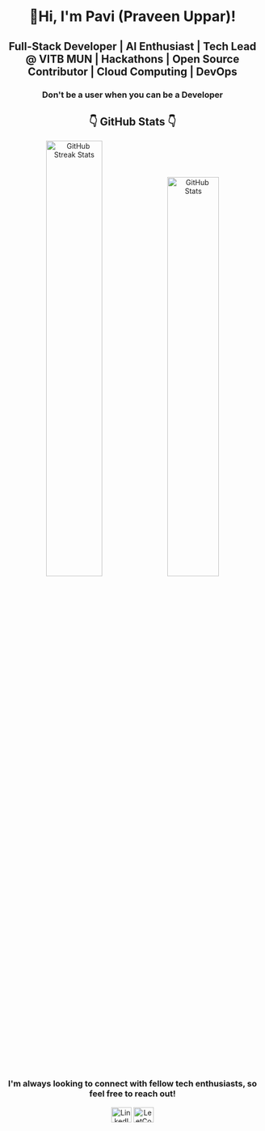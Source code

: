 
<h1 align="center">👋Hi, I'm Pavi (Praveen Uppar)!</h1>
<h2 align="center">Full-Stack Developer | AI Enthusiast | Tech Lead @ VITB MUN | Hackathons | Open Source Contributor | Cloud Computing | DevOps  </h2>
<h3 align="center">Don't be a user when you can be a Developer</h3>

<h2 align="center">👇 GitHub Stats 👇 </h2>

<div align="center">
  <img src="https://github-readme-streak-stats.herokuapp.com/?user=PraveenUppar&theme=dark&hide_border=false" alt="GitHub Streak Stats" width="47%" />
  <img src="https://github-readme-stats.vercel.app/api?username=PraveenUppar&show_icons=true&count_private=true&hide_border=true" alt="GitHub Stats" width="45%" />
</div>

<h3 align="center">I'm always looking to connect with fellow tech enthusiasts, so feel free to reach out!</h3>

<p align="center">
<a href="https://www.linkedin.com/in/praveen-uppar-5b0565277/" target="_blank"><img align="center" src="https://raw.githubusercontent.com/rahuldkjain/github-profile-readme-generator/master/src/images/icons/Social/linked-in-alt.svg" alt="LinkedIn" height="30" width="40" /></a>
<a href="https://leetcode.com/u/praveenuppar718/" target="_blank"><img align="center" src="https://raw.githubusercontent.com/rahuldkjain/github-profile-readme-generator/master/src/images/icons/Social/leet-code.svg" alt="LeetCode" height="30" width="40" /></a>
</p>
